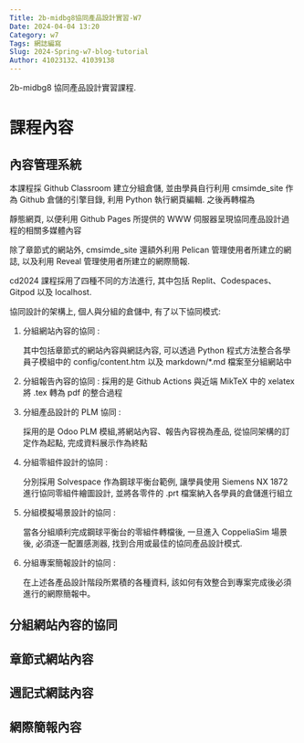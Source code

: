 ```yaml
---
Title: 2b-midbg8協同產品設計實習-W7
Date: 2024-04-04 13:20
Category: w7
Tags: 網誌編寫
Slug: 2024-Spring-w7-blog-tutorial
Author: 41023132、41039138
---
```


2b-midbg8 協同產品設計實習課程.

<!-- PELICAN_END_SUMMARY -->

# 課程內容

## 內容管理系統

本課程採 Github Classroom 建立分組倉儲, 並由學員自行利用 cmsimde_site 作為 Github 倉儲的引擎目錄, 利用 Python 執行網頁編輯. 之後再轉檔為

靜態網頁, 以便利用 Github Pages 所提供的 WWW 伺服器呈現協同產品設計過程的相關多媒體內容

除了章節式的網站外, cmsimde_site 還額外利用 Pelican 管理使用者所建立的網誌, 以及利用 Reveal 管理使用者所建立的網際簡報.

cd2024 課程採用了四種不同的方法進行, 其中包括 Replit、Codespaces、Gitpod 以及 localhost. 

協同設計的架構上, 個人與分組的倉儲中, 有了以下協同模式:

1. 分組網站內容的協同 : 
  
    其中包括章節式的網站內容與網誌內容, 可以透過 Python 程式方法整合各學員子模組中的 
    config/content.htm 以及 markdown/*.md 檔案至分組網站中

2. 分組報告內容的協同 : 採用的是 Github Actions 與近端 MikTeX 中的 xelatex 將 .tex 轉為 pdf 的整合過程 

3. 分組產品設計的 PLM 協同 : 
    
    採用的是 Odoo PLM 模組,將網站內容、報告內容視為產品, 從協同架構的訂定作為起點, 完成資料展示作為終點

4. 分組零組件設計的協同 : 
    
    分別採用 Solvespace 作為鋼球平衡台範例, 讓學員使用 Siemens NX 1872 進行協同零組件繪圖設計, 並將各零件的 .prt 檔案納入各學員的倉儲進行組立

5. 分組模擬場景設計的協同 : 
    
    當各分組順利完成鋼球平衡台的零組件轉檔後, 一旦進入 CoppeliaSim 場景後, 必須逐一配置感測器, 找到合用或最佳的協同產品設計模式.

6. 分組專案簡報設計的協同 : 
    
    在上述各產品設計階段所累積的各種資料, 該如何有效整合到專案完成後必須進行的網際簡報中。


## 分組網站內容的協同

## 章節式網站內容

## 週記式網誌內容

## 網際簡報內容













